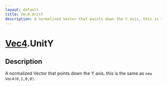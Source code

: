 ```yaml
---
layout: default
title: Vec4.UnitY
description: A normalized Vector that points down the Y axis, this is the same as new Vec4(0,1,0,0).
---
```

# [Vec4]({{site.url}}/Pages/Reference/Vec4.html).UnitY

## Description
A normalized Vector that points down the Y axis, this is
the same as `new Vec4(0,1,0,0)`.

